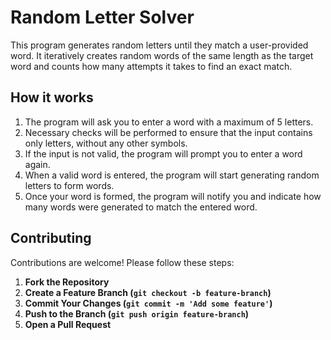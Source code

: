 # Random Letter Solver

This program generates random letters until they match a user-provided word. It iteratively creates random words of the same length as the target word and counts how many attempts it takes to find an exact match.

## How it works
1. The program will ask you to enter a word with a maximum of 5 letters.
2. Necessary checks will be performed to ensure that the input contains only letters, without any other symbols.
3. If the input is not valid, the program will prompt you to enter a word again.
4. When a valid word is entered, the program will start generating random letters to form words.
5. Once your word is formed, the program will notify you and indicate how many words were generated to match the entered word.


## Contributing
Contributions are welcome! Please follow these steps:
1. **Fork the Repository**
2. **Create a Feature Branch (`git checkout -b feature-branch`)**
3. **Commit Your Changes (`git commit -m 'Add some feature'`)**
4. **Push to the Branch (`git push origin feature-branch`)**
5. **Open a Pull Request**
